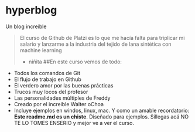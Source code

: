 # hyperblog
Un blog increíble
>El curso de Github de Platzi es lo que me hacía falta para triplicar mi salario y lanzarme a la industria del tejido de lana sintética con machine learning
 > - niñita
 ##En este curso vemos de todo:
 * Todos los comandos de Git
 * El flujo de trabajo  en Github
 * El verdero amor por las buenas prácticas
 * Trucos muy locos del profesor
 * Las personalidades múltiples de Freddy
 * Creado por el increible Walter oChoa
 * Incluye ejemplos en windos, linux, mac. 
 Y como un amable recordatorio: **Este readme.md es un chiste**. Diseñado para ejemplos. Sillegas acá NO TE LO TOMES ENSERIO y mejor ve a ver el curso.
